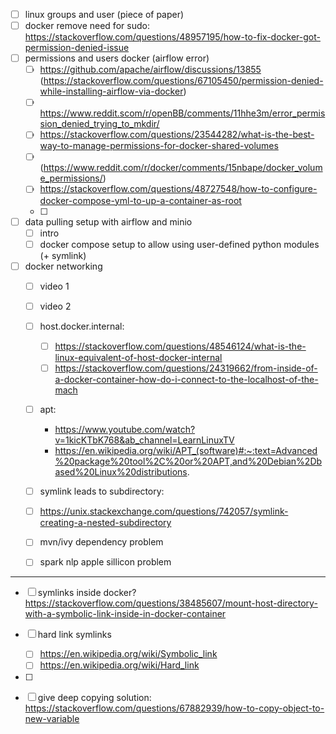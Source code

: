 - [ ] linux groups and user (piece of paper)
- [ ] docker remove need for sudo: https://stackoverflow.com/questions/48957195/how-to-fix-docker-got-permission-denied-issue
- [ ] permissions and users docker (airflow error)
  - [ ] https://github.com/apache/airflow/discussions/13855 (https://stackoverflow.com/questions/67105450/permission-denied-while-installing-airflow-via-docker)
  - [ ] https://www.reddit.scom/r/openBB/comments/11hhe3m/error_permission_denied_trying_to_mkdir/
  - [ ] https://stackoverflow.com/questions/23544282/what-is-the-best-way-to-manage-permissions-for-docker-shared-volumes
  - [ ] (https://www.reddit.com/r/docker/comments/15nbape/docker_volume_permissions/)
  - [ ] https://stackoverflow.com/questions/48727548/how-to-configure-docker-compose-yml-to-up-a-container-as-root
  - [ ]
- [ ] data pulling setup with airflow and minio
  - [ ] intro
  - [ ] docker compose setup to allow using user-defined python modules (+ symlink)
- [ ] docker networking
  - [ ] video 1
  - [ ] video 2
  - [ ] host.docker.internal:
    - [ ] https://stackoverflow.com/questions/48546124/what-is-the-linux-equivalent-of-host-docker-internal
    - [ ] https://stackoverflow.com/questions/24319662/from-inside-of-a-docker-container-how-do-i-connect-to-the-localhost-of-the-mach
  - [ ] apt:
    - https://www.youtube.com/watch?v=1kicKTbK768&ab_channel=LearnLinuxTV
    - https://en.wikipedia.org/wiki/APT_(software)#:~:text=Advanced%20package%20tool%2C%20or%20APT,and%20Debian%2Dbased%20Linux%20distributions.
  - [ ] symlink leads to subdirectory:
  - [ ] https://unix.stackexchange.com/questions/742057/symlink-creating-a-nested-subdirectory

  - [ ] mvn/ivy dependency problem
  - [ ] spark nlp apple sillicon problem
***
- [ ] symlinks inside docker? https://stackoverflow.com/questions/38485607/mount-host-directory-with-a-symbolic-link-inside-in-docker-container
- [ ] hard link symlinks
  - [ ] https://en.wikipedia.org/wiki/Symbolic_link
  - [ ] https://en.wikipedia.org/wiki/Hard_link
- [ ]



- [ ] give deep copying solution: https://stackoverflow.com/questions/67882939/how-to-copy-object-to-new-variable
